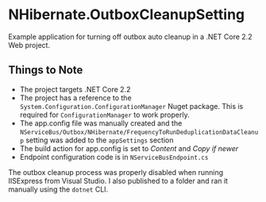 # NHibernate.OutboxCleanupSetting
Example application for turning off outbox auto cleanup in a .NET Core 2.2 Web project.

## Things to Note
- The project targets .NET Core 2.2
- The project has a reference to the `System.Configuration.ConfigurationManager` Nuget package.  This is required for `ConfigurationManager` to work properly.
- The app.config file was manually created and the `NServiceBus/Outbox/NHibernate/FrequencyToRunDeduplicationDataCleanup` setting was added to the `appSettings` section
- The build action for app.config is set to *Content* and *Copy if newer*
- Endpoint configuration code is in `NServiceBusEndpoint.cs`

The outbox cleanup process was properly disabled when running IISExpress from Visual Studio. I also published to a folder and ran it manually using the `dotnet` CLI.
